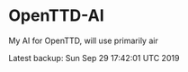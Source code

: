 # OpenTTD-AI
My AI for OpenTTD, will use primarily air

Latest backup: Sun Sep 29 17:42:01 UTC 2019
